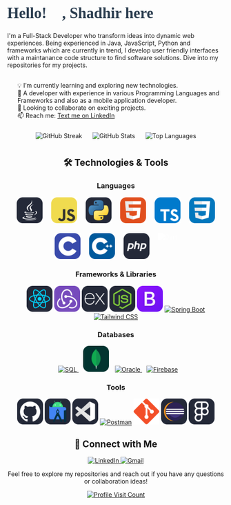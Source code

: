 <div align="left">
  <h1 style="font-family: 'Times New Roman', Times, serif; font-size: 2.5em; color: #2c3e50;">Hello! 👋, Shadhir here </h1>
  <div align="left">
  <p>I'm a Full-Stack Developer who transform ideas into dynamic web experiences. Being experienced in Java, JavaScript, Python and frameworks which are currently in trend, I develop user friendly interfaces with a maintanance code structure to find software solutions. Dive into my repositories for my projects.</p>
  </div>
</div>


  <h2> </h2>
  <div align="left">
  <ul style="list-style-type:none;">
    <li>💡 I’m currently learning and exploring new technologies.</li>
    <li>💼 A developer with experience in various Programming Languages and Frameworks and also as a mobile application developer.</li>
    <li>👯 Looking to collaborate on exciting projects.</li>
    <li>📫 Reach me: <a href="https://www.linkedin.com/in/shadhir-fawz-30739730a/">Text me on LinkedIn</a></li>
  </ul>
</div>

<div align="center">
  <img 
    src="https://github-readme-streak-stats.herokuapp.com/?user=shadhirfawz&theme=tokyonight&hide_border=false&ring=FF8C00&fire=FF8C00&currStreakLabel=FF8C00&border_radius=15" 
    alt="GitHub Streak" 
    width="445" 
    style="margin: 10px;" 
  />
  <img 
    src="https://github-readme-stats.vercel.app/api?username=shadhirfawz&theme=tokyonight&hide_border=false&include_all_commits=false&count_private=false&border_radius=15" 
    alt="GitHub Stats" 
    width="405" 
    height="184" 
    style="margin: 10px;" 
  />
  <img 
    src="https://github-readme-stats.vercel.app/api/top-langs/?username=shadhirfawz&theme=tokyonight&hide_border=false&include_all_commits=false&count_private=false&layout=compact&card_width=400&border_radius=15" 
    alt="Top Languages" 
    height="180" 
    style="margin: 10px;" 
  />
</div>



<div align="center">
  <h2>🛠️ Technologies & Tools</h2>

  <h3>Languages</h3>
  <div style="display: flex; justify-content: center; gap: 20px; flex-wrap: wrap;">
    <a href="https://www.java.com"><img src="https://raw.githubusercontent.com/tandpfun/skill-icons/main/icons/Java-Dark.svg" alt="Java" width="60" height="60"/></a>
    <a href="https://www.javascript.com"><img src="https://raw.githubusercontent.com/tandpfun/skill-icons/main/icons/JavaScript.svg" alt="JavaScript" width="60" height="60"/></a>
    <a href="https://www.python.org"><img src="https://raw.githubusercontent.com/tandpfun/skill-icons/main/icons/Python-Dark.svg" alt="Python" width="60" height="60"/></a>
    <a href="https://developer.mozilla.org/en-US/docs/Web/HTML"><img src="https://raw.githubusercontent.com/tandpfun/skill-icons/main/icons/HTML.svg" alt="HTML5" width="60" height="60"/></a>
    <a href="https://www.typescriptlang.org/"><img src="https://raw.githubusercontent.com/tandpfun/skill-icons/main/icons/TypeScript.svg" alt="TypeScript" width="60" height="60" /></a>
    <a href="https://developer.mozilla.org/en-US/docs/Web/CSS"><img src="https://raw.githubusercontent.com/tandpfun/skill-icons/main/icons/CSS.svg" alt="CSS3" width="60" height="60"/></a>
    <a href="https://www.iso.org/standard/74528.html"><img src="https://raw.githubusercontent.com/tandpfun/skill-icons/main/icons/C.svg" alt="C" width="60" height="60"/></a>
    <a href="https://cpp-lang.net/"><img src="https://raw.githubusercontent.com/tandpfun/skill-icons/main/icons/CPP.svg" alt="C++" width="60" height="60"/></a>
    <a href="https://www.php.net/"><img src="https://raw.githubusercontent.com/tandpfun/skill-icons/main/icons/PHP-Dark.svg" alt="PHP" width="60" height="60"/></a>
    <a href="https://dart.dev"><img src="https://www.vectorlogo.zone/logos/dartlang/dartlang-icon.svg" alt="Dart" width="60" height="60" style="filter: brightness(0) invert(1);"/></a>
  </div>

  <h3>Frameworks & Libraries</h3>
  <p>
    <a href="https://reactjs.org"><img src="https://raw.githubusercontent.com/tandpfun/skill-icons/main/icons/React-Dark.svg" alt="React" width="60" height="60"/></a>
    <a href="https://redux.js.org"><img src="https://raw.githubusercontent.com/tandpfun/skill-icons/main/icons/Redux.svg" alt="Redux" width="60" height="60"/></a>
    <a href="https://expressjs.com"><img src="https://raw.githubusercontent.com/tandpfun/skill-icons/main/icons/ExpressJS-Dark.svg" alt="Express.js" width="60" height="60"/></a>
    <a href="https://nodejs.org/en"><img src="https://raw.githubusercontent.com/tandpfun/skill-icons/main/icons/NodeJS-Dark.svg" alt="Node.js" width="60" height="60"/></a>
    <a href="https://getbootstrap.com"><img src="https://raw.githubusercontent.com/tandpfun/skill-icons/main/icons/Bootstrap.svg" alt="Bootstrap" width="60" height="60"/></a>
    <a href="https://spring.io/projects/spring-boot" style="display: inline-block;"><img src="https://www.vectorlogo.zone/logos/springio/springio-icon.svg" alt="Spring Boot" width="60"/></a>
    <a href="https://tailwindcss.com" style="display: inline-block;">
  <img src="https://www.vectorlogo.zone/logos/tailwindcss/tailwindcss-icon.svg" alt="Tailwind CSS" width="60"/> </a>


  </p>

  <h3>Databases</h3>
  <p>
    <a href="https://www.mysql.com" style="margin: 0 10px;"><img src="https://cdn.jsdelivr.net/gh/devicons/devicon/icons/mysql/mysql-original-wordmark.svg" alt="SQL" width="60" height="60"/>
    <a href="https://www.mongodb.com/"><img src="https://raw.githubusercontent.com/tandpfun/skill-icons/main/icons/MongoDB.svg" alt="MongoDB" width="60" height="60"/></a>
    <a href="https://www.oracle.com" style="margin: 0 10px;"><img src="https://cdn.jsdelivr.net/gh/devicons/devicon/icons/oracle/oracle-original.svg" alt="Oracle" width="60" height="60"/> </a>
    <a href="https://firebase.google.com/"><img src="https://www.gstatic.com/images/branding/product/1x/firebase_64dp.png" alt="Firebase" width="60" height="60"/>
</a>
  </p>
  

  <h3>Tools</h3>
  <p>
    <a href="https://github.com/ShadhirFawz"><img src="https://raw.githubusercontent.com/tandpfun/skill-icons/main/icons/Github-Dark.svg" alt="GitHub" width="60" height="60"/></a>
    <a href="https://developer.android.com/studio"><img src="https://raw.githubusercontent.com/tandpfun/skill-icons/main/icons/AndroidStudio-Dark.svg" alt="Android Studio" width="60" height="60"/></a>
    <a href="https://code.visualstudio.com/"><img src="https://raw.githubusercontent.com/tandpfun/skill-icons/main/icons/VSCode-Dark.svg" alt="Visual Studio" width="60" height="60"/></a>
    <a href="https://www.postman.com"><img src="https://www.vectorlogo.zone/logos/getpostman/getpostman-icon.svg" alt="Postman" width="60" height="60"/></a>
    <a href="https://git-scm.com"><img src="https://raw.githubusercontent.com/devicons/devicon/master/icons/git/git-plain.svg" alt="Git" width="60" height="60"/></a>
    <a href="https://www.eclipse.org/ide/"><img src="https://raw.githubusercontent.com/tandpfun/skill-icons/main/icons/Eclipse-Dark.svg" alt="Eclipse IDE" width="60" height="60"/></a>
    <a href="https://figma.com"><img src="https://raw.githubusercontent.com/tandpfun/skill-icons/main/icons/Figma-Dark.svg" alt="Figma" width="60" height="60"/></a>
  </p>
</div>

<div align="center">
  <h2>🔗 Connect with Me</h2>
  <p>
    <a href="https://www.linkedin.com/in/shadhir-fawz-30739730a/">
      <img src="https://img.shields.io/badge/LinkedIn-0077B5?style=for-the-badge&logo=linkedin&logoColor=white" alt="LinkedIn"/>
    </a>
     <a href="mailto:shadhirfawz19@gmail.com">
      <img src="https://img.shields.io/badge/Gmail-D14836?style=for-the-badge&logo=gmail&logoColor=white" alt="Gmail"/>
    </a>
  </p>
</div>

<div align="center">
  <p>Feel free to explore my repositories and reach out if you have any questions or collaboration ideas!</p>
  <a href="https://visitcount.itsvg.in">
    <img src="https://visitcount.itsvg.in/api?id=shadhirfawz&icon=0&color=0" alt="Profile Visit Count"/>
  </a>
</div>

<!--
<div align="center">
  <h2>📝 Featured Projects</h2>
  <ul style="list-style-type:none;">
    <li><a href="https://github.com/your-github-username/project-1">Project 1</a>: Brief description of Project 1.</li>
    <li><a href="https://github.com/your-github-username/project-2">Project 2</a>: Brief description of Project 2.</li>
    <li><a href="https://github.com/your-github-username/project-3">Project 3</a>: Brief description of Project 3.</li>
  </ul>
</div>
--


